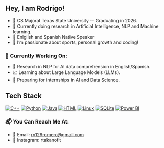 ## Hey, I am Rodrigo!


- 🔭 CS Majorat Texas State University -- Graduating in 2026.
- 🌱 Currently doing research in Artificial Intelligence, NLP and Machine learning.
- 👯 Enlglish and Spanish Native Speaker
- 🤔 I’m passionate about sports, personal growth and coding!

### 🚧 Currently Working On:
- 🔬 Research in NLP for AI data comprehension in English/Spanish.  
- 📈 Learning about Large Language Models (LLMs).  
- 🎯 Preparing for internships in AI and Data Science.



## Tech Stack

[![C++](https://img.shields.io/badge/C%2B%2B-orange?logo=c%2B%2B&logoColor=white)](https://isocpp.org/)
[![Python](https://img.shields.io/badge/PYTHON-blue?logo=python&logoColor=white)](https://www.python.org/)
[![Java](https://img.shields.io/badge/java-red?logo=java&logoColor=white)](https://www.java.com/)
[![HTML](https://img.shields.io/badge/HTML-yellow?logo=html5&logoColor=white)](https://developer.mozilla.org/en-US/docs/Web/HTML)
[![Linux](https://img.shields.io/badge/LINUX-green?logo=linux&logoColor=white)](https://www.kernel.org/)
[![SQLite](https://img.shields.io/badge/SQLite-grey?logo=sqlite&logoColor=white)](https://www.sqlite.org/index.html)
[![Power BI](https://img.shields.io/badge/POWERBI-black?logo=powerbi&logoColor=white)](https://powerbi.microsoft.com/)

### 📬 You Can Reach Me At:
- 📧 Email: rv129romero@gmail.com
- 💼 Instagram: rtakanofit 
